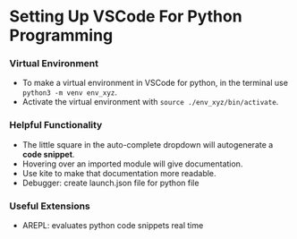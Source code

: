 # Setting Up VSCode For Python Programming

### Virtual Environment
- To make a virtual environment in VSCode for python, in the terminal use `python3 -m venv env_xyz`. 
- Activate the virtual environment with `source ./env_xyz/bin/activate`. 

### Helpful Functionality
- The little square in the auto-complete dropdown will autogenerate a **code snippet**. 
- Hovering over an imported module will give documentation. 
- Use kite to make that documentation more readable. 
- Debugger: create launch.json file for python file

### Useful Extensions
- AREPL: evaluates python code snippets real time


